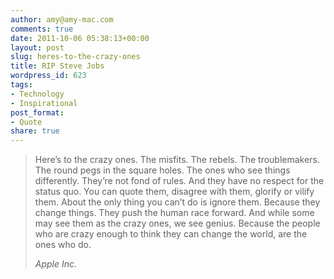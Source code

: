 ```yaml
---
author: amy@amy-mac.com
comments: true
date: 2011-10-06 05:38:13+00:00
layout: post
slug: heres-to-the-crazy-ones
title: RIP Steve Jobs
wordpress_id: 623
tags:
- Technology
- Inspirational
post_format:
- Quote
share: true
---
```


<blockquote>Here’s to the crazy ones. The misfits. The rebels. The troublemakers. The round pegs in the square holes. The ones who see things differently. They’re not fond of rules. And they have no respect for the status quo. You can quote them, disagree with them, glorify or vilify them. About the only thing you can’t do is ignore them. Because they change things. They push the human race forward. And while some may see them as the crazy ones, we see genius. Because the people who are crazy enough to think they can change the world, are the ones who do.

<cite>Apple Inc.</cite>
</blockquote>
